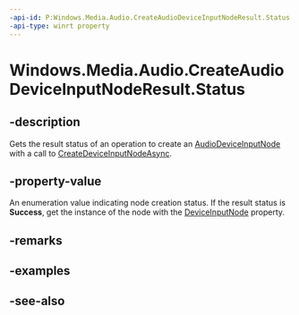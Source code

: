 ```yaml
---
-api-id: P:Windows.Media.Audio.CreateAudioDeviceInputNodeResult.Status
-api-type: winrt property
---
```


<!-- Property syntax
public Windows.Media.Audio.AudioDeviceNodeCreationStatus Status { get; }
-->

# Windows.Media.Audio.CreateAudioDeviceInputNodeResult.Status

## -description
Gets the result status of an operation to create an [AudioDeviceInputNode](audiodeviceinputnode.md) with a call to [CreateDeviceInputNodeAsync](audiograph_createdeviceinputnodeasync_420106269.md).

## -property-value
An enumeration value indicating node creation status. If the result status is **Success**, get the instance of the node with the [DeviceInputNode](createaudiodeviceinputnoderesult_deviceinputnode.md) property.

## -remarks

## -examples

## -see-also
